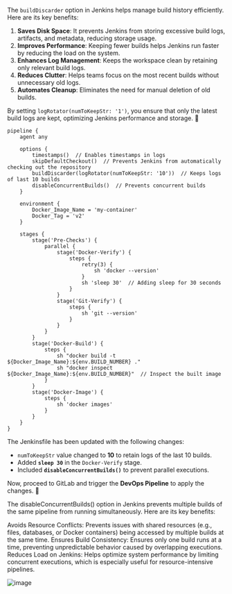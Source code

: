 The `buildDiscarder` option in Jenkins helps manage build history efficiently. Here are its key benefits:

1. **Saves Disk Space**: It prevents Jenkins from storing excessive build logs, artifacts, and metadata, reducing storage usage.
2. **Improves Performance**: Keeping fewer builds helps Jenkins run faster by reducing the load on the system.
3. **Enhances Log Management**: Keeps the workspace clean by retaining only relevant build logs.
4. **Reduces Clutter**: Helps teams focus on the most recent builds without unnecessary old logs.
5. **Automates Cleanup**: Eliminates the need for manual deletion of old builds.

By setting `logRotator(numToKeepStr: '1')`, you ensure that only the latest build logs are kept, optimizing Jenkins performance and storage. 🚀

```
pipeline {
    agent any

    options {
        timestamps()  // Enables timestamps in logs
        skipDefaultCheckout()  // Prevents Jenkins from automatically checking out the repository
        buildDiscarder(logRotator(numToKeepStr: '10'))  // Keeps logs of last 10 builds
        disableConcurrentBuilds()  // Prevents concurrent builds
    }

    environment {
        Docker_Image_Name = 'my-container'
        Docker_Tag = 'v2'
    }

    stages {
        stage('Pre-Checks') {
            parallel {
                stage('Docker-Verify') {
                    steps {
                        retry(3) {
                            sh 'docker --version'
                        }
                        sh 'sleep 30'  // Adding sleep for 30 seconds
                    }
                }
                stage('Git-Verify') {
                    steps {
                        sh 'git --version'
                    }
                }
            }
        }
        stage('Docker-Build') {
            steps {
                sh "docker build -t ${Docker_Image_Name}:${env.BUILD_NUMBER} ."
                sh "docker inspect ${Docker_Image_Name}:${env.BUILD_NUMBER}"  // Inspect the built image
            }
        }
        stage('Docker-Image') {
            steps {
                sh 'docker images'
            }
        }
    }
}
```


The Jenkinsfile has been updated with the following changes:
- `numToKeepStr` value changed to **10** to retain logs of the last 10 builds.
- Added **`sleep 30`** in the `Docker-Verify` stage. 
- Included **`disableConcurrentBuilds()`** to prevent parallel executions.

Now, proceed to GitLab and trigger the **DevOps Pipeline** to apply the changes. 🚀

The disableConcurrentBuilds() option in Jenkins prevents multiple builds of the same pipeline from running simultaneously. Here are its key benefits:

Avoids Resource Conflicts: Prevents issues with shared resources (e.g., files, databases, or Docker containers) being accessed by multiple builds at the same time.
Ensures Build Consistency: Ensures only one build runs at a time, preventing unpredictable behavior caused by overlapping executions.
Reduces Load on Jenkins: Helps optimize system performance by limiting concurrent executions, which is especially useful for resource-intensive pipelines.


![image](https://github.com/user-attachments/assets/556ca007-f80f-472e-bf1f-cae675ec6eba)
